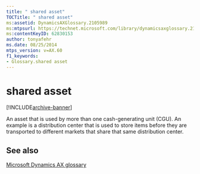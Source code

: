 ```yaml
---
title: " shared asset"
TOCTitle: " shared asset"
ms:assetid: DynamicsAXGlossary.2105989
ms:mtpsurl: https://technet.microsoft.com/library/dynamicsaxglossary.2105989(v=AX.60)
ms:contentKeyID: 62830153
author: tonyafehr
ms.date: 08/25/2014
mtps_version: v=AX.60
f1_keywords:
- Glossary.shared asset
---
```


# shared asset


[!INCLUDE[archive-banner](includes/archive-banner.md)]

An asset that is used by more than one cash-generating unit (CGU). An example is a distribution center that is used to store items before they are transported to different markets that share that same distribution center.

## See also

[Microsoft Dynamics AX glossary](glossary/microsoft-dynamics-ax-glossary.md)

  


